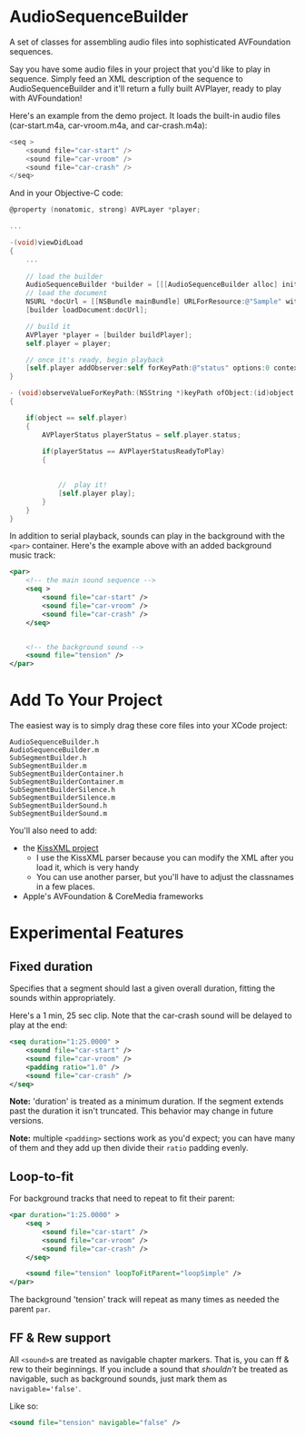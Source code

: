 

AudioSequenceBuilder
====================

A set of classes for assembling audio files into sophisticated AVFoundation sequences.

Say you have some audio files in your project that you'd like to play in sequence.  Simply feed an XML description of the sequence to AudioSequenceBuilder and it'll return a fully built AVPlayer, ready to play with AVFoundation!

Here's an example from the demo project.  It loads the built-in audio files (car-start.m4a, car-vroom.m4a, and car-crash.m4a):

```objective-c
<seq >
	<sound file="car-start" />
	<sound file="car-vroom" />
	<sound file="car-crash" />
</seq>
```


And in your Objective-C code:

```objective-c
@property (nonatomic, strong) AVPLayer *player;

...

-(void)viewDidLoad
{
	...
	
	// load the builder
	AudioSequenceBuilder *builder = [[[AudioSequenceBuilder alloc] init ] autorelease];
	// load the document
	NSURL *docUrl = [[NSBundle mainBundle] URLForResource:@"Sample" withExtension:@"xml"];
	[builder loadDocument:docUrl];	

	// build it
	AVPlayer *player = [builder buildPlayer];
	self.player = player;

	// once it's ready, begin playback
	[self.player addObserver:self forKeyPath:@"status" options:0 context:0];
}

- (void)observeValueForKeyPath:(NSString *)keyPath ofObject:(id)object change:(NSDictionary *)change context:(void *)context
{

	if(object == self.player)
	{
		AVPlayerStatus playerStatus = self.player.status;
		
		if(playerStatus == AVPlayerStatusReadyToPlay)
		{

			
			//  play it!
			[self.player play];
		}
	}
}

```




In addition to serial playback, sounds can play in the background with the `<par>` container.  Here's the example above with an added background music track:

```xml
<par>
	<!-- the main sound sequence -->
	<seq >
		<sound file="car-start" />
		<sound file="car-vroom" />
		<sound file="car-crash" />
	</seq>


	<!-- the background sound -->
	<sound file="tension" />
</par>
```



Add To Your Project
===============

The easiest way is to simply drag these core files into your XCode project:

	AudioSequenceBuilder.h
	AudioSequenceBuilder.m
	SubSegmentBuilder.h
	SubSegmentBuilder.m
	SubSegmentBuilderContainer.h
	SubSegmentBuilderContainer.m
	SubSegmentBuilderSilence.h
	SubSegmentBuilderSilence.m
	SubSegmentBuilderSound.h
	SubSegmentBuilderSound.m

You'll also need to add:

*	the [KissXML project](https://github.com/robbiehanson/KissXML)
	*	I use the KissXML parser because you can modify the XML after you load it, which is very handy
	*	You can use another parser, but you'll have to adjust the classnames in a few places.
*	Apple's AVFoundation & CoreMedia frameworks



Experimental Features
===============

Fixed duration
--------------

Specifies that a segment should last a given overall duration, fitting the sounds within appropriately.

Here's a 1 min, 25 sec clip.  Note that the car-crash sound will be delayed to play at the end:

```xml
<seq duration="1:25.0000" >
	<sound file="car-start" />
	<sound file="car-vroom" />
	<padding ratio="1.0" />
	<sound file="car-crash" />
</seq>
```	

**Note:** 'duration' is treated as a minimum duration.  If the segment extends past the duration it isn't truncated.  This behavior may change in future versions.

**Note:** multiple `<padding>` sections work as you'd expect; you can have many of them and they add up then divide their `ratio` padding evenly.

Loop-to-fit
-----------
For background tracks that need to repeat to fit their parent:

```xml
<par duration="1:25.0000" >
	<seq >
		<sound file="car-start" />
		<sound file="car-vroom" />
		<sound file="car-crash" />
	</seq>

	<sound file="tension" loopToFitParent="loopSimple" />
</par>
```

The background 'tension' track will repeat as many times as needed the parent `par`.


FF & Rew support
-----------

All `<sound>`s are treated as navigable chapter markers.  That is, you can ff & rew to their beginnings.  If you include a sound that *shouldn't* be treated as navigable, such as background sounds, just mark them as `navigable='false'`. 
	
Like so:
	
```xml
<sound file="tension" navigable="false" />
```
	
